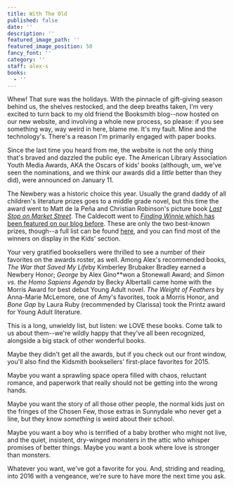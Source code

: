 ```yaml
---
title: With The Old
published: false
date: ''
description: ''
featured_image_path: ''
featured_image_position: 50
fancy_font: ''
category: ''
staff: alex-s
books:
  - ''
---
```


Whew! That sure was the holidays. With the pinnacle of gift-giving season behind us, the shelves restocked, and the deep breaths taken, I'm very excited to turn back to my old friend the Booksmith blog--now hosted on our new website, and involving a whole new process, so please: if you see something way, way weird in here, blame me. It's my fault. Mine and the technology's. There's a reason I'm primarily engaged with paper books.

Since the last time you heard from me, the website is not the only thing that's braved and dazzled the public eye. The American Library Association Youth Media Awards, AKA the Oscars of kids' books (although, um, we've seen the nominations, and we think our awards did a *little* better than they did), were announced on January 11.

The Newbery was a historic choice this year. Usually the grand daddy of all children's literature prizes goes to a middle grade novel, but this time the award went to Matt de la Pe&ntilde;a and Christian Robinson's picture book [*Last Stop on Market Street*](http://www.brooklinebooksmith-shop.com/book/9780399257742). The Caldecott went to *[Finding Winnie](http://www.brooklinebooksmith-shop.com/book/9780316324908),*[which has been featured on our blog before](http://www.brooklinebooksmith.com/2015/11/02/bear-in-mind/). These are only the two best-known prizes, though--a full list can be found [here](http://www.ilovelibraries.org/article/2016-youth-media-awards-winners), and you can find most of the winners on display in the Kids' section.

Your very gratified booksellers were thrilled to see a number of their favorites on the awards roster, as well. Among Alex's recommended books, *The War that Saved My Life*by Kimberley Brubaker Bradley earned a Newbery Honor; *George* by Alex Gino**won a Stonewall Award; and *Simon vs. the Homo Sapiens Agenda* by Becky Albertalli came home with the Morris Award for best debut Young Adult novel. *The Weight of Feathers* by Anna-Marie McLemore, one of Amy's favorites, took a Morris Honor, and *Bone Gap* by Laura Ruby (recommended by Clarissa) took the Printz award for Young Adult literature.

This is a long, unwieldy list, but listen: we LOVE these books. Come talk to us about them--we're wildly happy that they've all been recognized, alongside a big stack of other wonderful books.

Maybe they didn't get all the awards, but if you check out our front window, you'll also find the Kidsmith booksellers' first-place favorites for 2015.

Maybe you want a sprawling space opera filled with chaos, reluctant romance, and paperwork that really should not be getting into the wrong hands.

Maybe you want the story of all those other people, the normal kids just on the fringes of the Chosen Few, those extras in Sunnydale who never get a line, but they know *something* is weird about their school.

Maybe you want a boy who is terrified of a baby brother who might not live, and the quiet, insistent, dry-winged monsters in the attic who whisper promises of better things. Maybe you want a book where love is stronger than monsters.

Whatever you want, we've got a favorite for you. And, striding and reading, into 2016 with a vengeance, we're sure to have more the next time you ask.